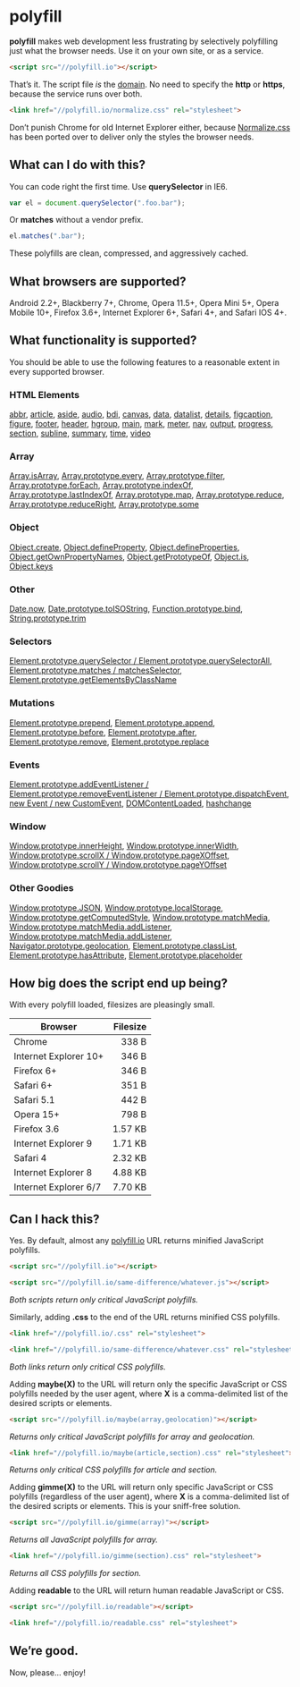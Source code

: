 # polyfill

**polyfill** makes web development less frustrating by selectively polyfilling just what the browser needs. Use it on your own site, or as a service.

```html
<script src="//polyfill.io"></script>
```

That&rsquo;s it. The script file *is* the [domain](https://polyfill.io). No need to specify the **http** or **https**, because the service runs over both.

```html
<link href="//polyfill.io/normalize.css" rel="stylesheet">
```

Don&rsquo;t punish Chrome for old Internet Explorer either, because [Normalize.css](github.com/necolas/normalize.css) has been ported over to deliver only the styles the browser needs.

## What can I do with this?

You can code right the first time. Use **querySelector** in IE6.

```js
var el = document.querySelector(".foo.bar");
```

Or **matches** without a vendor prefix.

```js
el.matches(".bar");
```

These polyfills are clean, compressed, and aggressively cached.

## What browsers are supported?

Android 2.2+, Blackberry 7+, Chrome, Opera 11.5+, Opera Mini 5+, Opera Mobile 10+, Firefox 3.6+, Internet Explorer 6+, Safari 4+, and Safari IOS 4+.

## What functionality is supported?

You should be able to use the following features to a reasonable extent in every supported browser.

### HTML Elements

[abbr](http://developers.whatwg.org/text-level-semantics.html#the-abbr-element),
[article](http://developers.whatwg.org/sections.html#the-article-element),
[aside](http://developers.whatwg.org/sections.html#the-aside-element),
[audio](http://developers.whatwg.org/the-video-element.html#the-audio-element),
[bdi](http://developers.whatwg.org/text-level-semantics.html#the-bdi-element),
[canvas](http://developers.whatwg.org/the-canvas-element.html#the-canvas-element),
[data](http://developers.whatwg.org/text-level-semantics.html#the-data-element),
[datalist](http://developers.whatwg.org/the-button-element.html#the-datalist-element),
[details](http://developers.whatwg.org/interactive-elements.html#the-details-element),
[figcaption](http://developers.whatwg.org/grouping-content.html#the-figcaption-element),
[figure](http://developers.whatwg.org/grouping-content.html#the-figure-element),
[footer](http://developers.whatwg.org/sections.html#the-footer-element),
[header](http://developers.whatwg.org/sections.html#the-header-element),
[hgroup](http://developers.whatwg.org/sections.html#the-hgroup-element),
[main](http://www.whatwg.org/specs/web-apps/current-work/multipage/grouping-content.html#the-main-element),
[mark](http://developers.whatwg.org/text-level-semantics.html#the-mark-element),
[meter](http://developers.whatwg.org/the-button-element.html#the-meter-element),
[nav](http://developers.whatwg.org/sections.html#the-nav-element),
[output](http://developers.whatwg.org/the-button-element.html#the-output-element),
[progress](http://developers.whatwg.org/the-button-element.html#the-progress-element),
[section](http://developers.whatwg.org/sections.html#the-section-element),
[subline](http://www.html5accessibility.com/HTML5extensions/subline.html),
[summary](http://developers.whatwg.org/interactive-elements.html#the-summary-element),
[time](http://developers.whatwg.org/text-level-semantics.html#the-time-element),
[video](http://developers.whatwg.org/the-video-element.html#the-video-element)

### Array

[Array.isArray](http://kangax.github.io/es5-compat-table/#Array.isArray),
[Array.prototype.every](http://kangax.github.io/es5-compat-table/#Array.prototype.every),
[Array.prototype.filter](http://kangax.github.io/es5-compat-table/#Array.prototype.filter),
[Array.prototype.forEach](http://kangax.github.io/es5-compat-table/#Array.prototype.forEach),
[Array.prototype.indexOf](http://kangax.github.io/es5-compat-table/#Array.prototype.indexOf),
[Array.prototype.lastIndexOf](http://kangax.github.io/es5-compat-table/#Array.prototype.lastIndexOf),
[Array.prototype.map](http://kangax.github.io/es5-compat-table/#Array.prototype.map),
[Array.prototype.reduce](http://kangax.github.io/es5-compat-table/#Array.prototype.reduce),
[Array.prototype.reduceRight](http://kangax.github.io/es5-compat-table/#Array.prototype.reduceRight),
[Array.prototype.some](http://kangax.github.io/es5-compat-table/#Array.prototype.some)

### Object

[Object.create](http://kangax.github.io/es5-compat-table/#Object.create),
[Object.defineProperty](http://kangax.github.io/es5-compat-table/#Object.defineProperty),
[Object.defineProperties](http://kangax.github.io/es5-compat-table/#Object.defineProperties),
[Object.getOwnPropertyNames](http://kangax.github.io/es5-compat-table/#Object.getOwnPropertyNames),
[Object.getPrototypeOf](http://kangax.github.io/es5-compat-table/#Object.getPrototypeOf),
[Object.is](http://kangax.github.io/es5-compat-table/#Object.is),
[Object.keys](http://kangax.github.io/es5-compat-table/#Object.keys)

### Other

[Date.now](http://kangax.github.io/es5-compat-table/#Date.now),
[Date.prototype.toISOString](http://kangax.github.io/es5-compat-table/#Date.prototype.toISOString),
[Function.prototype.bind](http://kangax.github.io/es5-compat-table/#Function.prototype.bind),
[String.prototype.trim](http://kangax.github.io/es5-compat-table/#String.prototype.trim)

### Selectors

[Element.prototype.querySelector / Element.prototype.querySelectorAll](http://caniuse.com/querySelector),
[Element.prototype.matches / matchesSelector](http://caniuse.com/matches),
[Element.prototype.getElementsByClassName](getElementsByClassName)

### Mutations

[Element.prototype.prepend](http://dom.spec.whatwg.org/#dom-parentnode-prepend),
[Element.prototype.append](http://dom.spec.whatwg.org/#dom-parentnode-append),
[Element.prototype.before](http://dom.spec.whatwg.org/#dom-childnode-before),
[Element.prototype.after](http://dom.spec.whatwg.org/#dom-childnode-after),
[Element.prototype.remove](http://dom.spec.whatwg.org/#dom-childnode-remove),
[Element.prototype.replace](http://dom.spec.whatwg.org/#dom-childnode-replace)

### Events

[Element.prototype.addEventListener / Element.prototype.removeEventListener / Element.prototype.dispatchEvent](https://developer.mozilla.org/en-US/docs/Web/API/EventTarget#Browser_Compatibility),
[new Event / new CustomEvent](https://developer.mozilla.org/en-US/docs/Web/Guide/DOM/Events/Creating_and_triggering_events),
[DOMContentLoaded](https://developer.mozilla.org/en-US/docs/Web/Reference/Events/DOMContentLoaded#Browser_compatibility),
[hashchange](http://caniuse.com/hashchange)

### Window

[Window.prototype.innerHeight](https://developer.mozilla.org/en-US/docs/Web/API/window.innerHeight),
[Window.prototype.innerWidth](https://developer.mozilla.org/en-US/docs/Web/API/window.innerWidth),
[Window.prototype.scrollX / Window.prototype.pageXOffset](https://developer.mozilla.org/en-US/docs/Web/API/window.scrollX),
[Window.prototype.scrollY / Window.prototype.pageYOffset](https://developer.mozilla.org/en-US/docs/Web/API/window.scrollY)

### Other Goodies

[Window.prototype.JSON](http://caniuse.com/json),
[Window.prototype.localStorage](http://caniuse.com/localStorage),
[Window.prototype.getComputedStyle](http://caniuse.com/getComputedStyle),
[Window.prototype.matchMedia](https://developer.mozilla.org/en-US/docs/Web/API/window.matchMedia),
[Window.prototype.matchMedia.addListener](https://developer.mozilla.org/en-US/docs/Web/API/MediaQueryList#Methods),
[Window.prototype.matchMedia.addListener](https://developer.mozilla.org/en-US/docs/Web/API/MediaQueryList#Methods),
[Navigator.prototype.geolocation](http://caniuse.com/geolocation),
[Element.prototype.classList](http://caniuse.com/classList),
[Element.prototype.hasAttribute](https://developer.mozilla.org/en-US/docs/Web/API/element.hasAttribute),
[Element.prototype.placeholder](http://caniuse.com/input-placeholder)

## How big does the script end up being?

With every polyfill loaded, filesizes are pleasingly small.

| Browser               | Filesize |
| --------------------- | --------:|
| Chrome                |    338 B |
| Internet Explorer 10+ |    346 B |
| Firefox 6+            |    346 B |
| Safari 6+             |    351 B |
| Safari 5.1            |    442 B |
| Opera 15+             |    798 B |
| Firefox 3.6           |  1.57 KB |
| Internet Explorer 9   |  1.71 KB |
| Safari 4              |  2.32 KB |
| Internet Explorer 8   |  4.88 KB |
| Internet Explorer 6/7 |  7.70 KB |

## Can I hack this?

Yes. By default, almost any [polyfill.io](https://polyfill.io) URL returns minified JavaScript polyfills.

```html
<script src="//polyfill.io"></script>
```

```html
<script src="//polyfill.io/same-difference/whatever.js"></script>
```

*Both scripts return only critical JavaScript polyfills.*

Similarly, adding **.css** to the end of the URL returns minified CSS polyfills.

```html
<link href="//polyfill.io/.css" rel="stylesheet">
```

```html
<link href="//polyfill.io/same-difference/whatever.css" rel="stylesheet">
```

*Both links return only critical CSS polyfills.*

Adding **maybe(X)** to the URL will return only the specific JavaScript or CSS polyfills needed by the user agent, where **X** is a comma-delimited list of the desired scripts or elements.

```html
<script src="//polyfill.io/maybe(array,geolocation)"></script>
```

*Returns only critical JavaScript polyfills for array and geolocation.*

```html
<link href="//polyfill.io/maybe(article,section).css" rel="stylesheet">
```

*Returns only critical CSS polyfills for article and section.*

Adding **gimme(X)** to the URL will return only specific JavaScript or CSS polyfills (regardless of the user agent), where **X** is a comma-delimited list of the desired scripts or elements. This is your sniff-free solution.

```html
<script src="//polyfill.io/gimme(array)"></script>
```

*Returns all JavaScript polyfills for array.*

```html
<link href="//polyfill.io/gimme(section).css" rel="stylesheet">
```

*Returns all CSS polyfills for section.*

Adding **readable** to the URL will return human readable JavaScript or CSS.

```html
<script src="//polyfill.io/readable"></script>
```

```html
<link href="//polyfill.io/readable.css" rel="stylesheet">
```

## We&rsquo;re good.

Now, please&hellip; enjoy!
